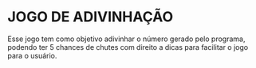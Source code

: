 # JOGO DE ADIVINHAÇÃO
Esse jogo tem como objetivo adivinhar o número gerado pelo programa, podendo ter 5 chances de chutes com direito a dicas para facilitar o jogo para o usuário.
